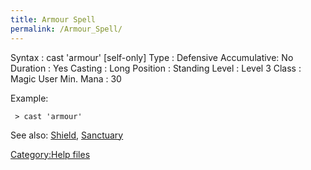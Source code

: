```yaml
---
title: Armour Spell
permalink: /Armour_Spell/
---
```


Syntax : cast 'armour' \[self-only\] Type : Defensive Accumulative: No
Duration : Yes Casting : Long Position : Standing Level : Level 3 Class
: Magic User Min. Mana : 30

Example:

` > cast 'armour'`

See also: [Shield](Shield_Spell "wikilink"),
[Sanctuary](Sanctuary "wikilink")

[Category:Help files](Category:Help_files "wikilink")